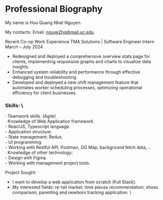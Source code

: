 
# Professional Biography 

My name is Huu Quang Nhat Nguyen.

My contacts: 
Email: nguye2hq@mail.uc.edu

Recent Co-op Work Experience
TMA Solutions | Software Engineer Intern	March – July 2024
- Redesigned and deployed a comprehensive overview stats page for clients, implementing responsive graphs and charts to visualize data insights. 
- Enhanced system reliability and performance through effective debugging and troubleshooting. 
- Developed and deployed a new shift management feature that automates worker scheduling processes, optimizing operational efficiency for client businesses. 
  
### Skills: \
· Teamwork skills. (Agile) \
· Knowledge of Web Application framework. \
	- ReactJS, Typescript language. \
	- Application structure. \
	- State management: Redux.  \
	- UI programming. \
	- Working with Restful API, Postman, GG Map, background fetch data,… \
· Knowledge of other technology: \
	- Design with Figma. \
	- Working with management project tools. 

Project Sought: 
- I want to develop a web application from scratch (Full Stack). 
- My interested fields: re-tail market; time pieces recommendation; shoes comparison; parenting and newborn tracking application. \
